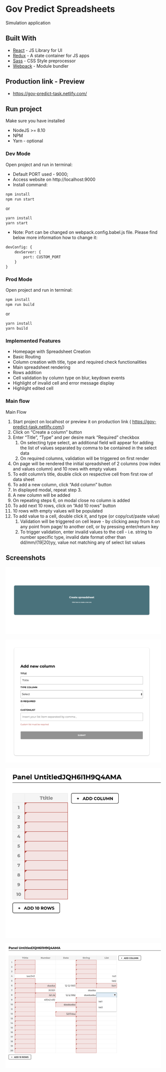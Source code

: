 # Gov Predict Spreadsheets

Simulation application

## Built With

* [React](https://reactjs.org) - JS Library for UI 
* [Redux](https://redux.js.org/) - A state container for JS apps 
* [Sass](http://sass-lang.com) - CSS Style preprocessor
* [Webpack](https://webpack.js.org) - Module bundler 

## Production link - Preview
* https://gov-predict-task.netlify.com/

## Run project

Make sure you have installed

* NodeJS >= 8.10
* NPM
* Yarn - optional

### Dev Mode
Open project and run in terminal:

- Default PORT used - 9000;
- Access website on http://localhost:9000
- Install command:
```
npm install
npm run start
```
or

```
yarn install
yarn start
```

- Note: Port can be changed on webpack.config.babel.js file. Please find below more information how to change it:
 
```
devConfig: {
    devServer: {
        port: CUSTOM_PORT
    }
}
```

### Prod Mode
Open project and run in terminal:

```
npm install
npm run build
```
or
```
yarn install
yarn build
```

### Implemented Features

* Homepage with Spreadsheet Creation 
* Basic Routing
* Column creation with title, type and required check functionalities
* Main spreadsheet rendering
* Rows addition
* Cell validation by column type on blur, keydown events
* Highlight of invalid cell and error message display
* Highlight edited cell

### Main flow
Main Flow
1. Start project on localhost or preview it on production link ( https://gov-predict-task.netlify.com/)
2. Click on “Create a column” button
3. Enter “Title”, “Type” and per desire mark “Required” checkbox
    1. On selecting type select, an additional field will appear for adding the list of values separated by comma to be contained in the select data
    2. On required columns, validation will be triggered on first render
4. On page will be rendered the initial spreadsheet of 2 columns (row index and values column) and 10 rows with empty values
5. To edit column’s title, double click on respective cell from first row of data sheet
6. To add a new column, click “Add column” button
7. In displayed modal, repeat step 3.
8. A new column will be added
9. On repeating steps 6, on modal close no column is added
10. To add next 10 rows, click on “Add 10 rows” button
11. 10 rows with empty values will be populated
12. To add value to a cell, double click it, and type (or copy/cut/paste value)
    1. Validation will be triggered on cell leave - by clicking away from it on any point from page/ to another cell, or by pressing enter/return key 
    2. To trigger validation, enter invalid values to the cell - i.e. string to number specific type, invalid date format other than dd/mm/(19|20)yy, value not matching any of select list values


## Screenshots

![Main page](screenshots/homepage.png?raw=true "Main page")

![New spreadsheet](screenshots/new-spreadsheet.png?raw=true "New spreadsheet")

![New table](screenshots/new-table.png?raw=true "New table")

![Spreadsheet](screenshots/spreadsheet.png?raw=true "Spreadsheet")
